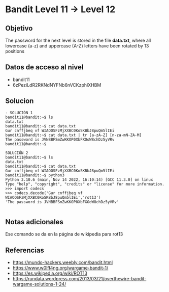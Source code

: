 # Bandit Level 11 → Level 12

## Objetivo

The password for the next level is stored in the file **data.txt**, where all lowercase (a-z) and uppercase (A-Z) letters have been rotated by 13 positions

## Datos de acceso al nivel
- bandit11 
- 6zPeziLdR2RKNdNYFNb6nVCKzphlXHBM
## Solucion
```
- SOLUCIÓN 1
bandit11@bandit:~$ ls
data.txt
bandit11@bandit:~$ cat data.txt
Gur cnffjbeq vf WIAOOSFzMjXXBC0KoSKBbJ8puQm5lIEi
bandit11@bandit:~$ cat data.txt | tr [a-zA-Z] [n-za-mN-ZA-M]
The password is JVNBBFSmZwKKOP0XbFXOoW8chDz5yVRv
bandit11@bandit:~$

SOLUCIÓN 2
bandit11@bandit:~$ ls
data.txt
bandit11@bandit:~$ cat data.txt
Gur cnffjbeq vf WIAOOSFzMjXXBC0KoSKBbJ8puQm5lIEi
bandit11@bandit:~$ python3
Python 3.10.6 (main, Nov 14 2022, 16:10:14) [GCC 11.3.0] on linux
Type "help", "copyright", "credits" or "license" for more information.
>>> import codecs
>>> codecs.decode('Gur cnffjbeq vf WIAOOSFzMjXXBC0KoSKBbJ8puQm5lIEi','rot13')
'The password is JVNBBFSmZwKKOP0XbFXOoW8chDz5yVRv'


```

## Notas adicionales
Ese comando se da en la página de wikipedia para rot13
## Referencias
- https://mundo-hackers.weebly.com/bandit.html
- https://www.w0lff4ng.org/wargame-bandit-1/
- https://es.wikipedia.org/wiki/ROT13
- https://rundata.wordpress.com/2013/03/21/overthewire-bandit-wargame-solutions-1-24/
